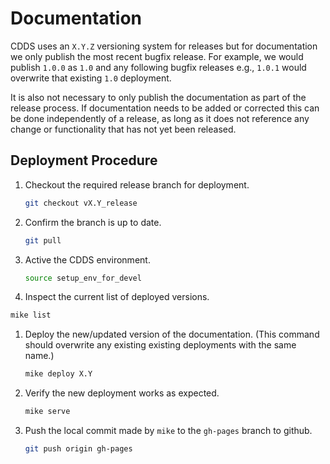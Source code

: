 # Documentation

CDDS uses an `X.Y.Z` versioning system for releases but for documentation we only publish the most recent bugfix release. For example, we would publish `1.0.0` as `1.0` and any following bugfix releases e.g., `1.0.1` would overwrite that existing `1.0` deployment.

It is also not necessary to only publish the documentation as part of the release process.
If documentation needs to be added or corrected this can be done independently of a release, as long as it does not reference any change or functionality that has not yet been released.

## Deployment Procedure

1. Checkout the required release branch for deployment.
   ```bash
   git checkout vX.Y_release
   ```
2. Confirm the branch is up to date.
   ```bash
   git pull
   ```
3. Active the CDDS environment.
   ```bash
   source setup_env_for_devel
   ```
4. Inspect the current list of deployed versions.
  ```bash
  mike list 
  ```
1. Deploy the new/updated version of the documentation. (This command should overwrite any existing existing deployments with the same name.)
   ```bash
   mike deploy X.Y
   ```
2. Verify the new deployment works as expected.
   ```bash
   mike serve
   ```
3. Push the local commit made by `mike` to the `gh-pages` branch to github.
   ```bash
   git push origin gh-pages
   ```
